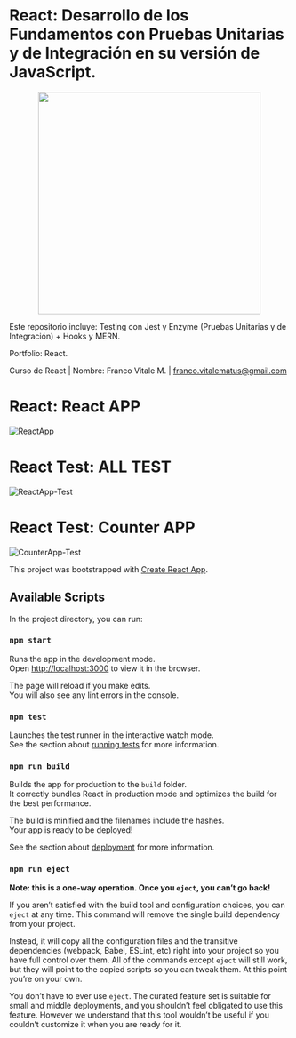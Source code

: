 # React: Desarrollo de los Fundamentos con Pruebas Unitarias y de Integración en su versión de JavaScript.

<p align="center"><img src="https://user-images.githubusercontent.com/66401629/90304663-122bcb80-de88-11ea-8f3a-e8fab4f37732.png" width="400"></p>

<p align="center">

</p>

Este repositorio incluye: Testing con Jest y Enzyme (Pruebas Unitarias y de Integración) + Hooks y MERN.

Portfolio: React.

Curso de React | Nombre: Franco Vitale M. | franco.vitalematus@gmail.com

# React: React APP
![ReactApp](https://user-images.githubusercontent.com/66401629/90304892-63d55580-de8a-11ea-86fa-48aae54d5c30.png)
# React Test: ALL TEST 
![ReactApp-Test](https://user-images.githubusercontent.com/66401629/90304893-646dec00-de8a-11ea-8e9d-a4f1ad10db0c.png)
# React Test: Counter APP
![CounterApp-Test](https://user-images.githubusercontent.com/66401629/90304891-633cbf00-de8a-11ea-9bea-3855c64d5346.png)


This project was bootstrapped with [Create React App](https://github.com/facebook/create-react-app).

## Available Scripts

In the project directory, you can run:

### `npm start`

Runs the app in the development mode.<br />
Open [http://localhost:3000](http://localhost:3000) to view it in the browser.

The page will reload if you make edits.<br />
You will also see any lint errors in the console.

### `npm test`

Launches the test runner in the interactive watch mode.<br />
See the section about [running tests](https://facebook.github.io/create-react-app/docs/running-tests) for more information.

### `npm run build`

Builds the app for production to the `build` folder.<br />
It correctly bundles React in production mode and optimizes the build for the best performance.

The build is minified and the filenames include the hashes.<br />
Your app is ready to be deployed!

See the section about [deployment](https://facebook.github.io/create-react-app/docs/deployment) for more information.

### `npm run eject`

**Note: this is a one-way operation. Once you `eject`, you can’t go back!**

If you aren’t satisfied with the build tool and configuration choices, you can `eject` at any time. This command will remove the single build dependency from your project.

Instead, it will copy all the configuration files and the transitive dependencies (webpack, Babel, ESLint, etc) right into your project so you have full control over them. All of the commands except `eject` will still work, but they will point to the copied scripts so you can tweak them. At this point you’re on your own.

You don’t have to ever use `eject`. The curated feature set is suitable for small and middle deployments, and you shouldn’t feel obligated to use this feature. However we understand that this tool wouldn’t be useful if you couldn’t customize it when you are ready for it.


